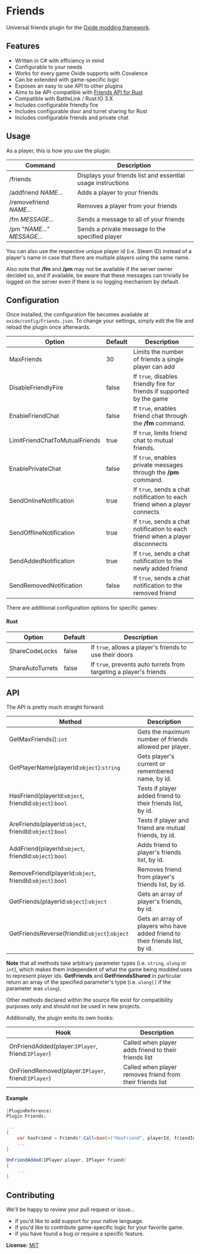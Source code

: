 ﻿Friends
=======
Universal friends plugin for the [Oxide modding framework](https://github.com/OxideMod).

Features
--------
* Written in C# with efficiency in mind
* Configurable to your needs
* Works for every game Oxide supports with Covalence
* Can be extended with game-specific logic
* Exposes an easy to use API to other plugins
* Aims to be API-compatible with [Friends API for Rust](http://oxidemod.org/plugins/friends-api.686/)
* Compatible with BattleLink / Rust:IO 3.X
* Includes configurable friendly fire
* Includes configurable door and turret sharing for Rust
* Includes configurable friends and private chat

Usage
-----
As a player, this is how you use the plugin:

| Command                      | Description
|------------------------------|-------------
| /friends                     | Displays your friends list and essential usage instructions
| /addfriend *NAME...*         | Adds a player to your friends
| /removefriend *NAME...*      | Removes a player from your friends
| /fm *MESSAGE...*             | Sends a message to all of your friends
| /pm "*NAME...*" *MESSAGE...* | Sends a private message to the specified player

You can also use the respective unique player id (i.e. Steam ID) instead of a player's name in case that there are multiple
players using the same name.

Also note that **/fm** and **/pm** may not be available if the server owner decided so, and if available, be aware that these
messages can trivially be logged on the server even if there is no logging mechanism by default.

Configuration
-------------
Once installed, the configuration file becomes available at `oxide/config/Friends.json`. To change your settings, simply edit the file and reload the plugin once afterwards.

| Option                         | Default | Description
|--------------------------------|---------|-------------
| MaxFriends                     | 30      | Limits the number of friends a single player can add
| DisableFriendlyFire            | false   | If `true`, disables friendly fire for friends if supported by the game
| EnableFriendChat               | false   | If `true`, enables friend chat through the **/fm** command.
| LimitFriendChatToMutualFriends | true    | If `true`, limits friend chat to mutual friends.
| EnablePrivateChat              | false   | If `true`, enables private messages through the **/pm** command.
| SendOnlineNotification         | true    | If `true`, sends a chat notification to each friend when a player connects
| SendOfflineNotification        | true    | If `true`, sends a chat notification to each friend when a player disconnects
| SendAddedNotification          | true    | If `true`, sends a chat notification to the newly added friend
| SendRemovedNotification        | false   | If `true`, sends a chat notification to the removed friend

There are additional configuration options for specific games:

#### Rust

| Option                  | Default | Description
|-------------------------|---------|-------------
| ShareCodeLocks          | false   | If `true`, allows a player's friends to use their doors
| ShareAutoTurrets        | false   | If `true`, prevents auto turrets from targeting a player's friends

API
---
The API is pretty much straight forward:

| Method                                                     | Description
|------------------------------------------------------------|-------------
| GetMaxFriends():`int`                                      | Gets the maximum number of friends allowed per player.
| GetPlayerName(playerId:`object`):`string`                  | Gets player's current or remembered name, by id.
| HasFriend(playerId:`object`, friendId:`object`):`bool`     | Tests if player added friend to their friends list, by id.
| AreFriends(playerId:`object`, friendId:`object`):`bool`    | Tests if player and friend are mutual friends, by id.
| AddFriend(playerId:`object`, friendId:`object`):`bool`     | Adds friend to player's friends list, by id.
| RemoveFriend(playerId:`object`, friendId:`object`):`bool`  | Removes friend from player's friends list, by id.
| GetFriends(playerId:`object`):`object`                     | Gets an array of player's friends, by id.
| GetFriendsReverse(friendId:`object`):`object`              | Gets an array of players who have added friend to their friends list, by id.

**Note** that all methods take arbitrary parameter types (i.e. `string`, `ulong` or `int`), which makes them independent
of what the game being modded uses to represent player ids. **GetFriends** and **GetFriendsShared** in particular return an
array of the specified parameter's type (i.e. `ulong[]` if the parameter was `ulong`).

Other methods declared within the source file exist for compatibility purposes only and should not be used in new projects.

Additionally, the plugin emits its own hooks:

| Hook                                                | Description
|-----------------------------------------------------|-------------
| OnFriendAdded(player:`IPlayer`, friend:`IPlayer`)   | Called when player adds friend to their friends list
| OnFriendRemoved(player:`IPlayer`, friend:`IPlayer`) | Called when player removes friend from their friends list

#### Example

```cs
[PluginReference]
Plugin Friends;

...
{
    var hasFriend = Friends?.Call<bool>("HasFriend", playerId, friendId) ?? false;
    ...
}

OnFriendAdded(IPlayer player, IPlayer friend)
{
    ...
}
```

Contributing
------------
We'll be happy to review your pull request or issue...

* if you'd like to add support for your native language.
* if you'd like to contribute game-specific logic for your favorite game.
* if you have found a bug or require a specific feature.

**License:** [MIT](https://opensource.org/licenses/MIT)
